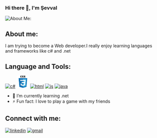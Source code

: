 ### Hi there 👋, I'm Şevval
![About Me:](https://miro.medium.com/max/1800/1*jB76MLZjiNhGSQQvxm7LSQ.gif)

## About me:
I am trying to become a Web developer.I really enjoy learning languages and frameworks like c# and .net

## Language and Tools:
[<img src='https://iconape.com/wp-content/files/sh/51404/svg/c--4.svg' alt='c#' height='40'>](https://www.w3schools.com/cs/index.php)
[<img src='https://raw.githubusercontent.com/github/explore/6c6508f34230f0ac0d49e847a326429eefbfc030/topics/css/css.png' alt='css' height='40'>](https://www.w3schools.com/css/)
[<img src='https://cdn.icon-icons.com/icons2/2107/PNG/512/file_type_html_icon_130541.png' alt='html' height='40'>](https://www.w3schools.com/html/)
[<img src='https://cdn.iconscout.com/icon/free/png-256/javascript-2038874-1720087.png' alt='js' height='40'>](https://developer.mozilla.org/en-US/docs/Web/JavaScript)
[<img src='https://cdn.icon-icons.com/icons2/2415/PNG/512/java_original_wordmark_logo_icon_146459.png' alt='java' height='40'>](https://www.tutorialspoint.com/java/index.htm)


- 🌱 I’m currently learning .net 
- ⚡ Fun fact: I love to play a game with my friends 

## Connect with me:
[<img src='https://upload.wikimedia.org/wikipedia/commons/c/ca/LinkedIn_logo_initials.png' alt='linkedin' height='40'>](https://www.linkedin.com/in/sevvalkolemen/) [<img src='https://upload.wikimedia.org/wikipedia/commons/thumb/7/7e/Gmail_icon_%282020%29.svg/512px-Gmail_icon_%282020%29.svg.png' alt='gmail' height='40'>](<seval.kolemen@gmail.com>)  

